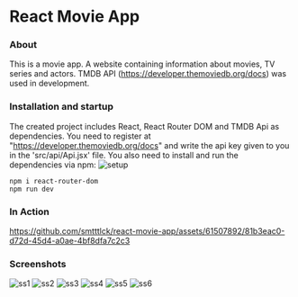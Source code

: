 # React Movie App

### About
This is a movie app. A website containing information about movies, TV series and actors. TMDB API (https://developer.themoviedb.org/docs) was used in development.

### Installation and startup
The created project includes React, React Router DOM and TMDB Api as dependencies. You need to register at "https://developer.themoviedb.org/docs" and write the api key given to you in the 'src/api/Api.jsx' file. You also need to install and run the dependencies via npm:
![setup](https://github.com/smtttlck/react-movie-app/assets/61507892/5994ebc0-4df9-4d0a-99f9-7b74d5be79c3)

    npm i react-router-dom
    npm run dev

### In Action
https://github.com/smtttlck/react-movie-app/assets/61507892/81b3eac0-d72d-45d4-a0ae-4bf8dfa7c2c3

### Screenshots
![ss1](https://github.com/smtttlck/react-movie-app/assets/61507892/0ebc3a06-49d7-4399-b5ed-dbebaf83a509)
![ss2](https://github.com/smtttlck/react-movie-app/assets/61507892/ae32db35-3d7e-408d-867e-3260d4015a1a)
![ss3](https://github.com/smtttlck/react-movie-app/assets/61507892/4070591e-4f68-4487-bce1-982f6e514952)
![ss4](https://github.com/smtttlck/react-movie-app/assets/61507892/b99cac76-e027-4c65-ade6-a1749c8f7df4)
![ss5](https://github.com/smtttlck/react-movie-app/assets/61507892/0b1caafa-466e-42d2-87ae-bcbcafe4302c)
![ss6](https://github.com/smtttlck/react-movie-app/assets/61507892/a0d576a9-da7c-42aa-bcb2-9efff2947581)
